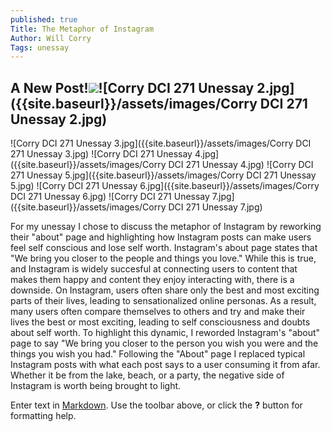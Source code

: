 ```yaml
---
published: true
Title: The Metaphor of Instagram
Author: Will Corry
Tags: unessay
---
```

## A New Post!![]({{site.baseurl}}/assets/images/Corry%20DCI%20271%20Unessay%20.jpg)![Corry DCI 271 Unessay 2.jpg]({{site.baseurl}}/assets/images/Corry DCI 271 Unessay 2.jpg)
![Corry DCI 271 Unessay 3.jpg]({{site.baseurl}}/assets/images/Corry DCI 271 Unessay 3.jpg)
![Corry DCI 271 Unessay 4.jpg]({{site.baseurl}}/assets/images/Corry DCI 271 Unessay 4.jpg)
![Corry DCI 271 Unessay 5.jpg]({{site.baseurl}}/assets/images/Corry DCI 271 Unessay 5.jpg)
![Corry DCI 271 Unessay 6.jpg]({{site.baseurl}}/assets/images/Corry DCI 271 Unessay 6.jpg)
![Corry DCI 271 Unessay 7.jpg]({{site.baseurl}}/assets/images/Corry DCI 271 Unessay 7.jpg)


For my unessay I chose to discuss the metaphor of Instagram by reworking their "about" page and highlighting how Instagram posts can make users feel self conscious and lose self worth. Instagram's about page states that "We bring you closer to the people and things you love." While this is true, and Instagram is widely succesful at connecting users to content that makes them happy and content they enjoy interacting with, there is a downside. On Instagram, users often share only the best and most exciting parts of their lives, leading to sensationalized online personas. As a result, many users often compare themselves to others and try and make their lives the best or most exciting, leading to self consciousness and doubts about self worth. To highlight this dynamic, I reworded Instagram's "about" page to say "We bring you closer to the person you wish you were and the things you wish you had." Following the "About" page I replaced typical Instagram posts with what each post says to a user consuming it from afar. Whether it be from the lake, beach, or a party, the negative side of Instagram is worth being brought to light.  

Enter text in [Markdown](http://daringfireball.net/projects/markdown/). Use the toolbar above, or click the **?** button for formatting help.
